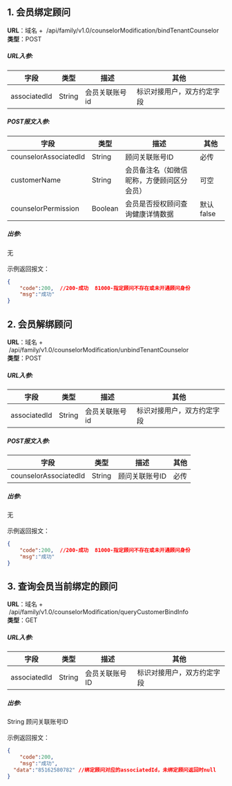 <a name="yaQKa"></a>
## 1. 会员绑定顾问
**URL**：域名 +  /api/family/v1.0/counselorModification/bindTenantCounselor<br />**类型**：POST
<a name="uP7qO"></a>
##### URL入参:
| **字段** | **类型** | **描述** | **其他** |
| --- | --- | --- | --- |
| associatedId | String | 会员关联账号id | 标识对接用户，双方约定字段 |

<a name="fyZX6"></a>
##### POST报文入参:
| **字段** | **类型** | **描述** | **其他** |
| --- | --- | --- | --- |
| counselorAssociatedId | String | 顾问关联账号ID | 必传 |
| customerName | String | 会员备注名（如微信昵称，方便顾问区分会员） | 可空 |
| counselorPermission | Boolean | 会员是否授权顾问查询健康详情数据 | 默认false |

<a name="HOIRB"></a>
##### 出参:
无<br />
<br />示例返回报文：
```json
{
	"code":200,  //200-成功  81000-指定顾问不存在或未开通顾问身份
	"msg":"成功"
}

```
<a name="NbyEh"></a>
## 2. 会员解绑顾问
**URL**：域名 +  /api/family/v1.0/counselorModification/unbindTenantCounselor<br />**类型**：POST
<a name="KSgW4"></a>
##### URL入参:
| **字段** | **类型** | **描述** | **其他** |
| --- | --- | --- | --- |
| associatedId | String | 会员关联账号id | 标识对接用户，双方约定字段 |

<a name="r95Wq"></a>
##### POST报文入参:
| **字段** | **类型** | **描述** | **其他** |
| --- | --- | --- | --- |
| counselorAssociatedId | String | 顾问关联账号ID | 必传 |

<a name="dFeXs"></a>
##### 出参:
无<br />
<br />示例返回报文：
```json
{
	"code":200,  //200-成功  81000-指定顾问不存在或未开通顾问身份
	"msg":"成功"
}

```
<a name="VUGb2"></a>
## 3. 查询会员当前绑定的顾问
**URL**：域名 +  /api/family/v1.0/counselorModification/queryCustomerBindInfo<br />**类型**：GET
<a name="xeDEk"></a>
##### URL入参:
| **字段** | **类型** | **描述** | **其他** |
| --- | --- | --- | --- |
| associatedId | String | 会员关联账号ID | 标识对接用户，双方约定字段 |

<a name="NPcCg"></a>
##### 出参:
String  顾问关联账号ID<br />
<br />示例返回报文：
```json
{
	"code":200, 
	"msg":"成功",
  "data":"85162580782" //绑定顾问对应的associatedId，未绑定顾问返回时null
}

```
<a name="H0gyV"></a>
## ​<br />

